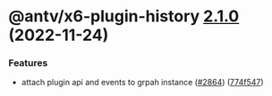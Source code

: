 # @antv/x6-plugin-history [2.1.0](https://github.com/antvis/x6/compare/@antv/x6-plugin-history@2.0.0...@antv/x6-plugin-history@2.1.0) (2022-11-24)


### Features

* attach plugin api and events to grpah instance ([#2864](https://github.com/antvis/x6/issues/2864)) ([774f547](https://github.com/antvis/x6/commit/774f547b85522eb2411dca949d36ecfe535503f3))
